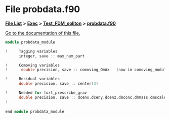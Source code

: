 
# File probdata.f90

[**File List**](files.md) **>** [**Exec**](dir_43a12cefb7942b6f49b5b628aafd3192.md) **>** [**Test\_FDM\_soliton**](dir_5cdd3d89825e7a38a6ef6840955c84ea.md) **>** [**probdata.f90**](Test__FDM__soliton_2probdata_8f90.md)

[Go to the documentation of this file.](Test__FDM__soliton_2probdata_8f90.md) 


````cpp
module probdata_module

!     Tagging variables
      integer, save :: max_num_part

!     Comoving variables
!      double precision, save :: comoving_OmAx   (now in comoving_module)

!     Residual variables
      double precision, save :: center(3)

!     Needed for fort_prescribe_grav
      double precision, save :: dcenx,dceny,dcenz,dmconc,dmmass,dmscale
!     
      
end module probdata_module
````

